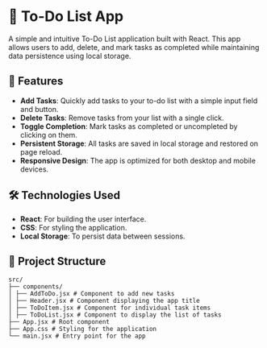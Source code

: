 # 📝 To-Do List App

A simple and intuitive To-Do List application built with React. This app allows users to add, delete, and mark tasks as completed while maintaining data persistence using local storage.

## 🚀 Features

- **Add Tasks**: Quickly add tasks to your to-do list with a simple input field and button.
- **Delete Tasks**: Remove tasks from your list with a single click.
- **Toggle Completion**: Mark tasks as completed or uncompleted by clicking on them.
- **Persistent Storage**: All tasks are saved in local storage and restored on page reload.
- **Responsive Design**: The app is optimized for both desktop and mobile devices.

## 🛠 Technologies Used

- **React**: For building the user interface.
- **CSS**: For styling the application.
- **Local Storage**: To persist data between sessions.

## 📂 Project Structure

```
src/
├── components/
│ ├── AddToDo.jsx # Component to add new tasks
│ ├── Header.jsx # Component displaying the app title
│ ├── ToDoItem.jsx # Component for individual task items
│ ├── ToDoList.jsx # Component to display the list of tasks
├── App.jsx # Root component
├── App.css # Styling for the application
└── main.jsx # Entry point for the app
```